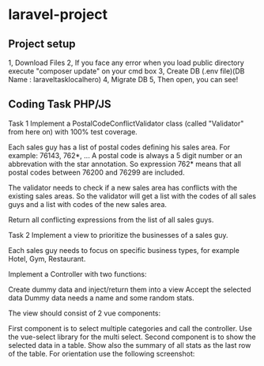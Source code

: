 # laravel-project

Project setup
---------------------
1, Download Files
2, If you face any error when you load public directory
execute "composer update" on your cmd box
3, Create DB (.env file)(DB Name : laraveltasklocalhero)
4, Migrate DB
5, Then open, you can see! 


Coding Task PHP/JS
----------------------------
Task 1
Implement a PostalCodeConflictValidator class (called "Validator" from here on) with 100% test coverage.

Each sales guy has a list of postal codes defining his sales area. For example: 76143, 762*, ... A postal code is always a 5 digit number or an abbrevation with the star annotation. So expression 762* means that all postal codes between 76200 and 76299 are included.

The validator needs to check if a new sales area has conflicts with the existing sales areas. So the validator will get a list with the codes of all sales guys and a list with codes of the new sales area.

Return all conflicting expressions from the list of all sales guys.



Task 2
Implement a view to prioritize the businesses of a sales guy.

Each sales guy needs to focus on specific business types, for example Hotel, Gym, Restaurant.

Implement a Controller with two functions:

Create dummy data and inject/return them into a view
Accept the selected data
Dummy data needs a name and some random stats.

The view should consist of 2 vue components: 

First component is to select multiple categories and call the controller. Use the vue-select library for the multi select.
Second component is to show the selected data in a table. Show also the summary of all stats as the last row of the table.
For orientation use the following screenshot:
